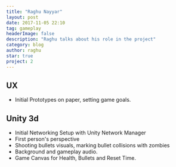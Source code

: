 ```yaml
---
title: "Raghu Nayyar"
layout: post
date: 2017-11-05 22:10
tag: gameplay
headerImage: false
description: "Raghu talks about his role in the project"
category: blog
author: raghu
star: true
project: 2
---
```


## UX
- Initial Prototypes on paper, setting game goals.

## Unity 3d
- Initial Networking Setup with Unity Network Manager
- First person's perspective
- Shooting bullets visuals, marking bullet collisions with zombies
- Background and gameplay audio.
- Game Canvas for Health, Bullets and Reset Time.
